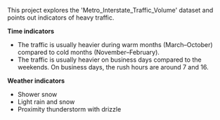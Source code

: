 This project explores the 'Metro_Interstate_Traffic_Volume' dataset and points out indicators of heavy traffic.

**Time indicators**
* The traffic is usually heavier during warm months (March–October) compared to cold months (November–February).
* The traffic is usually heavier on business days compared to the weekends.
On business days, the rush hours are around 7 and 16.

**Weather indicators**
* Shower snow
* Light rain and snow
* Proximity thunderstorm with drizzle
